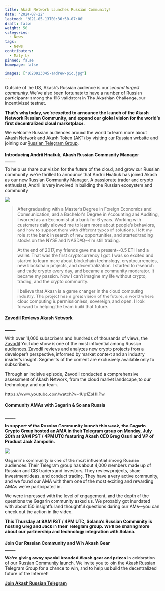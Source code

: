 ```yaml
---
title: Akash Network Launches Russian Community!
date: '2020-07-22'
lastmod: '2021-05-13T09:36:50-07:00'
draft: false
weight: 50
categories:
  - News
tags:
  - News
contributors:
  - Maly Ly
pinned: false
homepage: false

images: ["1620923345-andrew-pic.jpg"]
---
```

Outside of the US, Akash’s Russian audience is our _second largest community_. We’ve also been fortunate to have a number of Russian participants among the 106 validators in The Akashian Challenge, our incentivized testnet.

**That’s why today, we’re excited to announce the launch of the Akash Network Russian Community, and expand our global vision for the world’s first decentralized cloud marketplace.**

We welcome Russian audiences around the world to learn more about Akash Network and Akash Token (AKT) by visiting our Russian [website](https://akash.network/?lang=ru) and joining our [Russian Telegram Group](https://t.me/akash_ru).

####   
**Introducing Andrii Hnatiuk, Akash Russian Community Manager**  
**\_\_\_\_\_**  

To help us share our vision for the future of the cloud, and grow our Russian community, we’re thrilled to announce that Andrii Hnatiuk has joined Akash as our new Russian Community Manager. A passionate trader and crypto enthusiast, Andrii is very involved in building the Russian ecosystem and community.

![](https://www.datocms-assets.com/45776/1620923345-andrew-pic.jpg)

> After graduating with a Master’s Degree in Foreign Economics and Communication, and a Bachelor's Degree in Accounting and Auditing, I worked as an Economist at a bank for 6 years. Working with customers daily allowed me to learn more about people’s behaviors, and how to support them with different types of solutions. I left my role at the bank in search of new opportunities, and started trading stocks on the NYSE and NASDAQ--I’m still trading.  
> 
> At the end of 2017, my friends gave me a present--0.5 ETH and a wallet. That was the first cryptocurrency I got. I was so excited and started to learn more about blockchain technology, cryptocurrencies, new blockchain projects, and decentralization. I started to research and trade crypto every day, and became a community moderator. It became my passion. Now I can’t imagine my life without crypto, trading, and the crypto community.  
>   
> I believe that Akash is a game changer in the cloud computing industry. The project has a great vision of the future, a world where cloud computing is permissionless, sovereign, and open. I look forward to helping the team build that future.

#### **Zavodil Reviews Akash Network**  
**\_\_\_\_\_**  

With over 11,000 subscribers and hundreds of thousands of views, the [Zavodil](https://www.youtube.com/c/Zavodil/about) YouTube show is one of the most influential among Russian audiences. Zavodil reviews and analyzes new crypto projects from a developer’s perspective, informed by market context and an industry insider’s insight. Segments of the content are exclusively available only to subscribers.

Through an incisive episode, Zavodil conducted a comprehensive assessment of Akash Network, from the cloud market landscape, to our technology, and our team. 

https://www.youtube.com/watch?v=1Up1ZsHIlPw

#### **Community AMAs with Gagarin & Solana Russia**  
**\_\_\_\_\_**  

**In support of the Russian Community launch this week, the Gagarin Crypto Group hosted an AMA in their Telegram group on Monday, July 20th at 9AM PST / 4PM UTC featuring Akash CEO Greg Osuri and VP of Product Jack Zampolin.** 

![](https://www.datocms-assets.com/45776/1620923791-gagarin-1024x575.jpeg)

Gagarin's community is one of the most influential among Russian audiences. Their Telegram group has about 4,000 members made up of Russian and CIS traders and investors. They review projects, share investment ideas, and conduct trading. They have a very active community, and we found our AMA with them one of the most exciting and rewarding AMAs we’ve participated in.  
  
We were impressed with the level of engagement, and the depth of the questions the Gagarin community asked us. We probably got inundated with about 150 insightful and thoughtful questions during our AMA--you can check out the action in the video.

**This Thursday at 9AM PST / 4PM UTC, Solana’s Russian Community is hosting Greg and Jack in their Telegram group. We’ll be sharing more about our partnership and technology integration with Solana.**

####   
**Join Our Russian Community and Win Akash Gear**  
**\_\_\_\_\_**  

**We’re** **giving away special branded Akash gear and prizes** in celebration of our Russian Community launch. We invite you to join the Akash Russian Telegram Group for a chance to win, and to help us build the decentralized future of the Internet!

[**Join Akash Russian Telegram**](https://t.me/akash_ru)